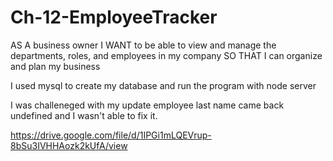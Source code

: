 # Ch-12-EmployeeTracker
AS A business owner
I WANT to be able to view and manage the departments, roles, and employees in my company
SO THAT I can organize and plan my business

I used mysql to create my database and run the program with node server

I was challeneged with my update employee last name came back undefined and I wasn't able to fix it.


https://drive.google.com/file/d/1IPGi1mLQEVrup-8bSu3IVHHAozk2kUfA/view


